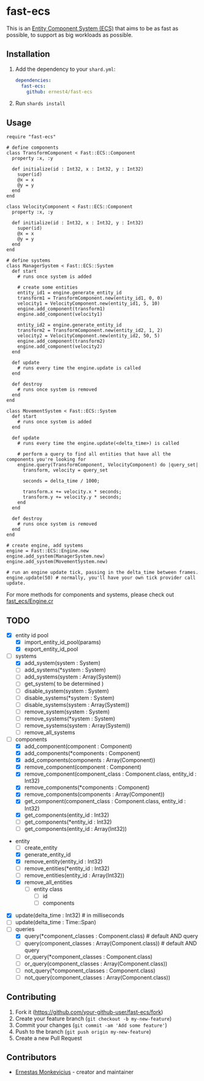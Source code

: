 # fast-ecs

This is an [Entity Component System (ECS)](https://en.wikipedia.org/wiki/Entity_component_system) that aims to be as fast as possible, to support as big
workloads as possible.

## Installation

1. Add the dependency to your `shard.yml`:

   ```yaml
   dependencies:
     fast-ecs:
       github: ernest4/fast-ecs
   ```

2. Run `shards install`

## Usage

```crystal
require "fast-ecs"

# define components
class TransformComponent < Fast::ECS::Component
  property :x, :y

  def initialize(id : Int32, x : Int32, y : Int32)
    super(id)
    @x = x
    @y = y
  end
end

class VelocityComponent < Fast::ECS::Component
  property :x, :y

  def initialize(id : Int32, x : Int32, y : Int32)
    super(id)
    @x = x
    @y = y
  end
end

# define systems
class ManagerSystem < Fast::ECS::System
  def start
    # runs once system is added

    # create some entities
    entity_id1 = engine.generate_entity_id
    transform1 = TransformComponent.new(entity_id1, 0, 0)
    velocity1 = VelocityComponent.new(entity_id1, 5, 10)
    engine.add_component(transform1)
    engine.add_component(velocity1)

    entity_id2 = engine.generate_entity_id
    transform2 = TransformComponent.new(entity_id2, 1, 2)
    velocity2 = VelocityComponent.new(entity_id2, 50, 5)
    engine.add_component(transform2)
    engine.add_component(velocity2)
  end

  def update
    # runs every time the engine.update is called
  end

  def destroy
    # runs once system is removed
  end
end

class MovementSystem < Fast::ECS::System
  def start
    # runs once system is added
  end

  def update
    # runs every time the engine.update(<delta_time>) is called

    # perform a query to find all entities that have all the components you're looking for
    engine.query(TransformComponent, VelocityComponent) do |query_set|
      transform, velocity = query_set

      seconds = delta_time / 1000;

      transform.x += velocity.x * seconds;
      transform.y += velocity.y * seconds;
    end
  end

  def destroy
    # runs once system is removed
  end
end

# create engine, add systems
engine = Fast::ECS::Engine.new
engine.add_system(ManagerSystem.new)
engine.add_system(MovementSystem.new)

# run an engine update tick, passing in the delta_time between frames.
engine.update(50) # normally, you'll have your own tick provider call update.
```

For more methods for components and systems, please check out [fast_ecs/Engine.cr](https://github.com/ernest4/fast-ecs/blob/master/src/fast_ecs/engine.cr)

## TODO
- [x] entity id pool
  - [x] import_entity_id_pool(params)
  - [x] export_entity_id_pool
- [ ] systems
  - [x] add_system(system : System)
  - [ ] add_systems(*system : System)
  - [ ] add_systems(system : Array(System))
  - [ ] get_system(  to be determined  )
  - [ ] disable_system(system : System)
  - [ ] disable_systems(*system : System)
  - [ ] disable_systems(system : Array(System))
  - [ ] remove_system(system : System)
  - [ ] remove_systems(*system : System)
  - [ ] remove_systems(system : Array(System))
  - [ ] remove_all_systems
- [ ] components
  - [x] add_component(component : Component)
  - [x] add_components(*components : Component)
  - [x] add_components(components : Array(Component))
  - [x] remove_component(component : Component)
  - [x] remove_component(component_class : Component.class, entity_id : Int32)
  - [x] remove_components(*components : Component)
  - [x] remove_components(components : Array(Component))
  - [x] get_component(component_class : Component.class, entity_id : Int32)
  - [x] get_components(entity_id : Int32)
  - [ ] get_components(*entity_id : Int32)
  - [ ] get_components(entity_id : Array(Int32))
- entity
  - [ ] create_entity
  - [x] generate_entity_id
  - [x] remove_entity(entity_id : Int32)
  - [ ] remove_entities(*entity_id : Int32)
  - [ ] remove_entities(entity_id : Array(Int32))
  - [x] remove_all_entities
    - [ ] entity class
      - [ ] id
      - [ ] components
- [x] update(delta_time : Int32) # in milliseconds
- [ ] update(delta_time : Time::Span)
- [ ] queries
  - [x] query(*component_classes : Component.class) # default AND query
  - [ ] query(component_classes : Array(Component.class)) # default AND query
  - [ ] or_query(*component_classes : Component.class)
  - [ ] or_query(component_classes : Array(Component.class))
  - [ ] not_query(*component_classes : Component.class)
  - [ ] not_query(component_classes : Array(Component.class))

## Contributing

1. Fork it (<https://github.com/your-github-user/fast-ecs/fork>)
2. Create your feature branch (`git checkout -b my-new-feature`)
3. Commit your changes (`git commit -am 'Add some feature'`)
4. Push to the branch (`git push origin my-new-feature`)
5. Create a new Pull Request

## Contributors

- [Ernestas Monkevicius](https://github.com/your-github-user) - creator and maintainer
